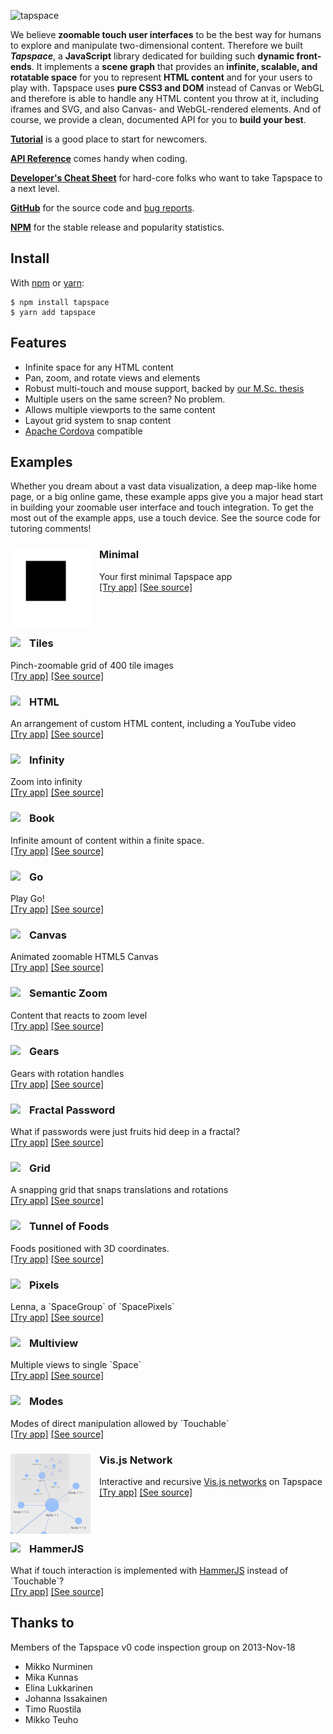 ![tapspace](banner.png?raw=true)

We believe **zoomable touch user interfaces** to be the best way for humans to explore and manipulate two-dimensional content. Therefore we built ***Tapspace***, a **JavaScript** library dedicated for building such **dynamic front-ends**. It implements a **scene graph** that provides an **infinite, scalable, and rotatable space** for you to represent **HTML content** and for your users to play with. Tapspace uses **pure CSS3 and DOM** instead of Canvas or WebGL and therefore is able to handle any HTML content you throw at it, including iframes and SVG, and also Canvas- and WebGL-rendered elements. And of course, we provide a clean, documented API for you to **build your best**.

[**Tutorial**](tutorial/) is a good place to start for newcomers.

[**API Reference**](api/v1/) comes handy when coding.

[**Developer's Cheat Sheet**](dev/) for hard-core folks who want to take Tapspace to a next level.

[**GitHub**](https://github.com/taataa/tapspace) for the source code and [bug reports](https://github.com/taataa/tapspace/issues).

[**NPM**](https://www.npmjs.com/package/tapspace) for the stable release and popularity statistics.


## Install

With [npm](https://www.npmjs.com/package/tapspace) or [yarn](https://yarnpkg.com/en/package/tapspace):

    $ npm install tapspace
    $ yarn add tapspace


## Features

- Infinite space for any HTML content
- Pan, zoom, and rotate views and elements
- Robust multi-touch and mouse support, backed by [our M.Sc. thesis](http://urn.fi/URN:NBN:fi:tty-201605264186)
- Multiple users on the same screen? No problem.
- Allows multiple viewports to the same content
- Layout grid system to snap content
- [Apache Cordova](https://cordova.apache.org/) compatible


## Examples

Whether you dream about a vast data visualization, a deep map-like home page, or a big online game, these example apps give you a major head start in building your zoomable user interface and touch integration. To get the most out of the example apps, use a touch device. See the source code for tutoring comments!

<div style="clear: both">
<img src="examples/minimal/preview.jpg" style="float: left; margin: 0 1em 1em 0">
<h3>Minimal</h3>
Your first minimal Tapspace app<br>
<a href="examples/minimal/index.html">[Try app]</a> <a href="https://github.com/taataa/tapspace/blob/master/docs/examples/minimal/">[See source]</a>
</div>

<div style="clear: both">
<img src="examples/tiles/preview.jpg" style="float: left;  margin: 0 1em 1em 0">
<h3>Tiles</h3>
Pinch-zoomable grid of 400 tile images<br>
<a href="examples/tiles/index.html">[Try app]</a> <a href="https://github.com/taataa/tapspace/blob/master/docs/examples/tiles/">[See source]</a>
</div>

<div style="clear: both">
<img src="examples/html/preview.jpg" style="float: left; margin: 0 1em 1em 0">
<h3>HTML</h3>
An arrangement of custom HTML content, including a YouTube video<br>
<a href="examples/html/index.html">[Try app]</a> <a href="https://github.com/taataa/tapspace/blob/master/docs/examples/html/">[See source]</a>
</div>

<div style="clear: both">
<img src="examples/infinity/preview.jpg" style="float: left; margin: 0 1em 1em 0">
<h3>Infinity</h3>
Zoom into infinity<br>
<a href="examples/infinity/index.html">[Try app]</a> <a href="https://github.com/taataa/tapspace/blob/master/docs/examples/infinity/">[See source]</a>
</div>

<div style="clear: both">
<img src="examples/book/preview.png" style="float: left; margin: 0 1em 1em 0">
<h3>Book</h3>
Infinite amount of content within a finite space.<br>
<a href="examples/book/index.html">[Try app]</a> <a href="https://github.com/taataa/tapspace/blob/master/docs/examples/book/">[See source]</a>
</div>

<div style="clear: both">
<img src="examples/go/preview.jpg" style="float: left; margin: 0 1em 1em 0">
<h3>Go</h3>
Play Go!<br>
<a href="examples/go/index.html">[Try app]</a> <a href="https://github.com/taataa/tapspace/blob/master/docs/examples/go/">[See source]</a>
</div>

<div style="clear: both">
<img src="examples/canvas/preview.jpg" style="float: left; margin: 0 1em 1em 0">
<h3>Canvas</h3>
Animated zoomable HTML5 Canvas<br>
<a href="examples/canvas/index.html">[Try app]</a> <a href="https://github.com/taataa/tapspace/blob/master/docs/examples/canvas/">[See source]</a>
</div>

<div style="clear: both">
<img src="examples/semanticzoom/preview.jpg" style="float: left; margin: 0 1em 1em 0">
<h3>Semantic Zoom</h3>
Content that reacts to zoom level<br>
<a href="examples/semanticzoom/index.html">[Try app]</a> <a href="https://github.com/taataa/tapspace/blob/master/docs/examples/semanticzoom/">[See source]</a>
</div>

<div style="clear: both">
<img src="examples/gears/preview.jpg" style="float: left; margin: 0 1em 1em 0">
<h3>Gears</h3>
Gears with rotation handles<br>
<a href="examples/gears/index.html">[Try app]</a> <a href="https://github.com/taataa/tapspace/blob/master/docs/examples/gears/">[See source]</a>
</div>

<div style="clear: both">
<img src="examples/password/preview.jpg" style="float: left; margin: 0 1em 1em 0">
<h3>Fractal Password</h3>
What if passwords were just fruits hid deep in a fractal?<br>
<a href="examples/password/index.html">[Try app]</a> <a href="https://github.com/taataa/tapspace/blob/master/docs/examples/password/">[See source]</a>
</div>

<div style="clear: both">
<img src="examples/grid/preview.jpg" style="float: left; margin: 0 1em 1em 0">
<h3>Grid</h3>
A snapping grid that snaps translations and rotations<br>
<a href="examples/grid/index.html">[Try app]</a> <a href="https://github.com/taataa/tapspace/blob/master/docs/examples/grid/">[See source]</a>
</div>

<div style="clear: both">
<img src="examples/tunnel/preview.jpg" style="float: left; margin: 0 1em 1em 0">
<h3>Tunnel of Foods</h3>
Foods positioned with 3D coordinates.<br>
<a href="examples/tunnel/index.html">[Try app]</a> <a href="https://github.com/taataa/tapspace/blob/master/docs/examples/tunnel/">[See source]</a>
</div>

<div style="clear: both">
<img src="examples/pixels/preview.jpg" style="float: left; margin: 0 1em 1em 0">
<h3>Pixels</h3>
Lenna, a `SpaceGroup` of `SpacePixels`<br>
<a href="examples/pixels/index.html">[Try app]</a> <a href="https://github.com/taataa/tapspace/blob/master/docs/examples/pixels/">[See source]</a>
</div>

<div style="clear: both">
<img src="examples/multiview/preview.jpg" style="float: left; margin: 0 1em 1em 0">
<h3>Multiview</h3>
Multiple views to single `Space`<br>
<a href="examples/multiview/index.html">[Try app]</a> <a href="https://github.com/taataa/tapspace/blob/master/docs/examples/multiview/">[See source]</a>
</div>

<div style="clear: both">
<img src="examples/modes/preview.jpg" style="float: left; margin: 0 1em 1em 0">
<h3>Modes</h3>
Modes of direct manipulation allowed by `Touchable`<br>
<a href="examples/modes/index.html">[Try app]</a> <a href="https://github.com/taataa/tapspace/blob/master/docs/examples/modes/">[See source]</a>
</div>

<div style="clear: both">
<img src="examples/visjs/preview.png" style="float: left; margin: 0 1em 1em 0">
<h3>Vis.js Network</h3>
Interactive and recursive <a href="https://visjs.github.io/vis-network/docs/network/">Vis.js networks</a> on Tapspace<br>
<a href="examples/visjs/index.html">[Try app]</a> <a href="https://github.com/taataa/tapspace/blob/master/docs/examples/visjs/">[See source]</a>
</div>

<div style="clear: both">
<img src="examples/hammerjs/preview.jpg" style="float: left; margin: 0 1em 0 0">
<h3>HammerJS</h3>
What if touch interaction is implemented with <a href="https://hammerjs.github.io/">HammerJS</a> instead of `Touchable`?<br>
<a href="examples/hammerjs/index.html">[Try app]</a> <a href="https://github.com/taataa/tapspace/blob/master/docs/examples/hammerjs/">[See source]</a>
</div>
<div style="clear: both"></div>

## Thanks to

Members of the Tapspace v0 code inspection group on 2013-Nov-18
- Mikko Nurminen
- Mika Kunnas
- Elina Lukkarinen
- Johanna Issakainen
- Timo Ruostila
- Mikko Teuho
